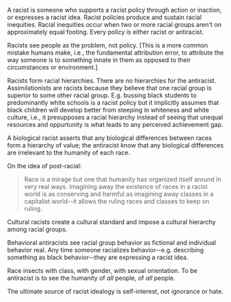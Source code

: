 
A racist is someone who supports a racist policy through action or inaction, or expresses a racist idea. Racist policies produce and sustain racial inequities. Racial inequities occur when two or more racial groups aren't on approximately equal footing. Every policy is either racist or antiracist. 

Racists see people as the problem, not policy. [This is a more common mistake humans make, i.e., the fundamental attribution error, to attribute the way someone is to something innate in them as opposed to their circumstances or environment.]

Racists form racial hierarchies. There are no hierarchies for the antiracist. Assimilationists are racists because they believe that one racial group is superior to some other racial group. E.g. bussing black students to predominantly white schools is a racist policy but it implicitly assumes that black children will develop better from steeping in whiteness and white culture, i.e., it presupposes a racial hierarchy instead of seeing that unequal resources and oppurtunity is what leads to any perceived achievement gap.

A biological racist asserts that any biological differences between races form a hierarchy of value; the antiracist know that any biological differences are irrelevant to the humanity of each race.

On the idea of post-racial:

> Race is a mirage but one that humanity has organized itself around in very real ways. Imagining away the existence of races in a racist world is as conserving and harmful as imagining away classes in a capitalist world--it allows the ruling races and classes to keep on ruling.

Cultural racists create a cultural standard and impose a cultural hierarchy among racial groups.

Behavioral antiracists see racial group behavior as fictional and individual behavior real. Any time someone racializes behavior--e.g. describing something as black behavior--they are expressing a racist idea. 

Race insects with class, with gender, with sexual orientation. To be antiracist is to see the humanity of _all_ people, of _all_ people. 

The ultimate source of racist idealogy is self-interest, not ignorance or hate.
